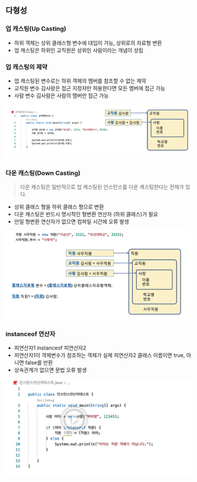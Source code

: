 ## 다형성 

### 업 캐스팅(Up Casting)
- 하위 객체는 상위 클래스형 변수에 대입이 가능, 상위로의 자료형 변환
- 업 캐스팅은 하위인 교직원은 상위인 사람이라는 개념이 성립

### 업 캐스팅의 제약
- 업 캐스팅된 변수로는 하위 객체의 멤버를 참조할 수 없는 제약
- 교직원 변수 김사랑은 접근 지정자만 허용한다면 모든 멤버에 접근 가능
- 사람 변수 김사람은 사람의 멤버만 접근 가능

![](img/2022-04-25-10-39-26.png)

### 다운 캐스팅(Down Casting)
> 다운 캐스팅은 일반적으로 업 캐스팅된 인스턴스를 다운 캐스팅한다는 전제가 있다.

- 상위 클래스 형을 하위 클래스 형으로 변환
- 다운 캐스팅은 반드시 명시적인 형변환 연산자 (하위 클래스)가 필요
- 만일 형변환 연산자가 없으면 컴파일 시간에 오류 발생

![](img/2022-04-25-10-55-06.png)

### instanceof 연산자
- 피연산자1 instanceof 피연산자2
- 피연산자1이 객체변수가 참조하는 객체가 실제 피연산자2 클래스 이름이면 true, 아니면 false를 반환
- 상속관계가 없으면 문법 오류 발생

![](img/2022-04-25-11-26-37.png)
